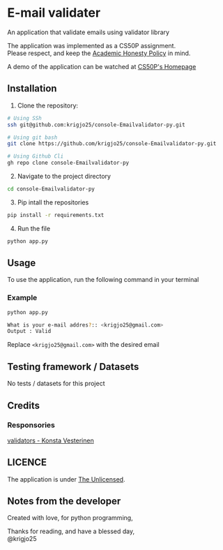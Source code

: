 # E-mail validater
An application that validate emails using validator library

The application was implemented as a CS50P assignment.<br>
Please respect, and keep the [Academic Honesty Policy](https://cs50.harvard.edu/x/2023/honesty/) in mind.

A demo of the application can be watched at [CS50P's Homepage](https://cs50.harvard.edu/python/2022/psets/4/Emailvalidator/)

## Installation
1. Clone the repository:
```sh
# Using SSh 
ssh git@github.com:krigjo25/console-Emailvalidator-py.git

# Using git bash
git clone https://github.com/krigjo25/console-Emailvalidator-py.git

# Using Github Cli
gh repo clone console-Emailvalidator-py
```

2. Navigate to the project directory
```sh
cd console-Emailvalidator-py
```

3. Pip intall the repositories
```sh
pip install -r requirements.txt
```

4. Run the file
```sh
python app.py
```

##  Usage
To use the application, run the following command in your terminal

### Example
```sh
python app.py

What is your e-mail addres?:: <krigjo25@gmail.com>
Output : Valid

```
Replace `<krigjo25@gmail.com>` with the desired email

##  Testing framework  / Datasets
No tests / datasets for this project

##  Credits

### Responsories
[validators - Konsta Vesterinen](https://github.com/python-validators/validators)

## LICENCE
The application is under [The Unlicensed](./LICENCE).

## Notes from the developer
Created with love, for python programming,

Thanks for reading, and have a blessed day,<br>
@krigjo25
